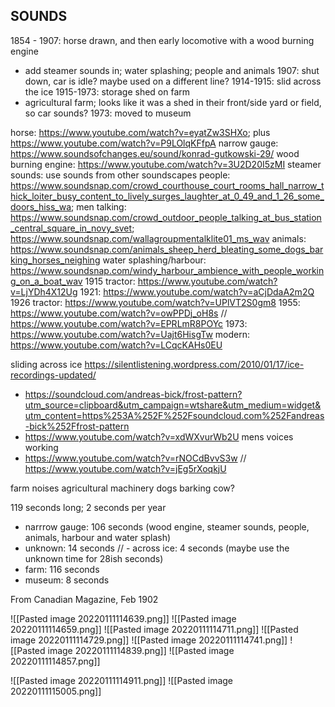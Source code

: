 ## SOUNDS
1854 - 1907: horse drawn, and then early locomotive with a wood burning engine
- add steamer sounds in; water splashing; people and animals
1907: shut down, car is idle? maybe used on a different line?
1914-1915: slid across the ice
1915-1973: storage shed on farm
- agricultural farm; looks like it was a shed in their front/side yard or field, so car sounds?
1973: moved to museum

horse: https://www.youtube.com/watch?v=eyatZw3SHXo; plus https://www.youtube.com/watch?v=P9LOlqKFfpA
narrow gauge: https://www.soundsofchanges.eu/sound/konrad-gutkowski-29/
wood burning engine: https://www.youtube.com/watch?v=3U2D20I5zMI
steamer sounds: use sounds from other soundscapes
people: https://www.soundsnap.com/crowd_courthouse_court_rooms_hall_narrow_thick_loiter_busy_content_to_lively_surges_laughter_at_0_49_and_1_26_some_doors_hiss_wa; men talking: https://www.soundsnap.com/crowd_outdoor_people_talking_at_bus_station_central_square_in_novy_svet; https://www.soundsnap.com/wallagroupmentalklite01_ms_wav
animals: https://www.soundsnap.com/animals_sheep_herd_bleating_some_dogs_barking_horses_neighing
water splashing/harbour: https://www.soundsnap.com/windy_harbour_ambience_with_people_working_on_a_boat_wav
1915 tractor: https://www.youtube.com/watch?v=LjYDh4X12Ug
1921: https://www.youtube.com/watch?v=aCjDdaA2m2Q
1926 tractor: https://www.youtube.com/watch?v=UPlVT2S0gm8
1955: https://www.youtube.com/watch?v=owPPDj_oH8s // https://www.youtube.com/watch?v=EPRLmR8POYc
1973: https://www.youtube.com/watch?v=Uajt6HisgTw
modern: https://www.youtube.com/watch?v=LCqcKAHs0EU


sliding across ice https://silentlistening.wordpress.com/2010/01/17/ice-recordings-updated/
- https://soundcloud.com/andreas-bick/frost-pattern?utm_source=clipboard&utm_campaign=wtshare&utm_medium=widget&utm_content=https%253A%252F%252Fsoundcloud.com%252Fandreas-bick%252Ffrost-pattern
- https://www.youtube.com/watch?v=xdWXvurWb2U
mens voices working
- https://www.youtube.com/watch?v=rNOCdBvvS3w // https://www.youtube.com/watch?v=jEg5rXoqkjU

farm noises
agricultural machinery
dogs barking
cow?

119
 seconds long; 2 seconds per year
- narrrow gauge: 106 seconds (wood engine, steamer sounds, people, animals, harbour and water splash)
- unknown: 14 seconds // - across ice: 4 seconds (maybe use the unknown time for 28ish seconds)
- farm: 116 seconds
- museum: 8 seconds






From Canadian Magazine, Feb 1902

![[Pasted image 20220111114639.png]]
![[Pasted image 20220111114659.png]]
![[Pasted image 20220111114711.png]]
![[Pasted image 20220111114729.png]]
![[Pasted image 20220111114741.png]]
![[Pasted image 20220111114839.png]]
![[Pasted image 20220111114857.png]]

![[Pasted image 20220111114911.png]]
![[Pasted image 20220111115005.png]]